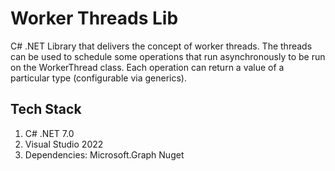 # Worker Threads Lib
C# .NET Library that delivers the concept of worker threads. The threads can be used to schedule some operations that run asynchronously to be run on the WorkerThread class. Each operation can return a value of a particular type (configurable via generics). 

Tech Stack
-
1) C# .NET 7.0 
2) Visual Studio 2022
3) Dependencies: Microsoft.Graph Nuget

